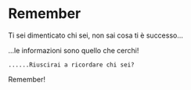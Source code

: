 # Remember

Ti sei dimenticato chi sei, non sai cosa ti è successo...

 ...le informazioni sono quello che cerchi!

    ......Riuscirai a ricordare chi sei?

Remember!
